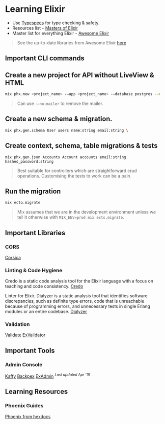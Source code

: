 # Learning Elixir

- Use [Typespecs](https://hexdocs.pm/elixir/1.12/typespecs.html) for type checking & safety.
- Resources list - [Masters of Elixir](https://github.com/abreujp/masters-of-elixir)
- Master list for everything Elixir - [Awesome Elixir](https://github.com/h4cc/awesome-elixir)
> See the up-to-date libraries from Awesome Elixir [here](https://awsm-elixir.rubybox.dev)

## Important CLI commands

## Create a new project for API without LiveView & HTML
```bash
mix phx.new <project_name> -—app <project_name> -—database postgres -—no-live -—no-assets -—no-html -—binary-id -—no-esbuild -—no-gettext -—no-tailwind
```
> Can use `-—no-mailer` to remove the mailer.

## Create a new schema & migration.
```bash
mix phx.gen.schema User users name:string email:string \
```

## Create context, schema, table migrations & tests
```
mix phx.gen.json Accounts Account accounts email:string hashed_password:string
```
> Best suitable for controllers which are straightforward crud operations. Customising the tests to work can be a pain.

## Run the migration
```bash
mix ecto.migrate
```
> Mix assumes that we are in the development environment unless we tell it otherwise with `MIX_ENV=prod mix ecto.migrate`.

## Important Libraries

### CORS
[Corsica](https://hexdocs.pm/corsica/Corsica.html)

### Linting & Code Hygiene

Credo is a static code analysis tool for the Elixir language with a focus on teaching and code consistency.
[Credo](https://github.com/rrrene/credo)

Linter for Elixir.
Dialyzer is a static analysis tool that identifies software discrepancies, such as definite type errors, code that is unreachable because of programming errors, and unnecessary tests in single Erlang modules or an entire codebase.
[Dialyzer](https://www.erlang.org/doc/apps/dialyzer/dialyzer.html)

### Validation

[Validate](https://hexdocs.pm/validate/readme.html)
[ExValidator](https://github.com/vic/ex_validator)

## Important Tools

### Admin Console

[Kaffy](https://github.com/kaffeins/kaffy)
[Backpex](https://github.com/naymspace/backpex)
[ExAdmin](https://github.com/smpallen99/ex_admin) <sup><i>Last updated Apr '18</i></sup>

## Learning Resources

### Phoenix Guides

[Phoenix from hexdocs](https://hexdocs.pm/phoenix)